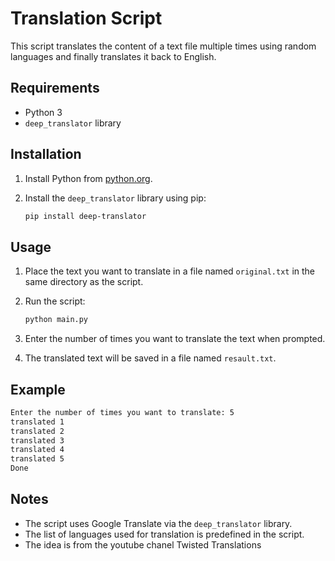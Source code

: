 # Translation Script

This script translates the content of a text file multiple times using random languages and finally translates it back to English.

## Requirements

- Python 3
- `deep_translator` library

## Installation

1. Install Python from [python.org](https://www.python.org/).
2. Install the `deep_translator` library using pip:

   ```sh
   pip install deep-translator
   ```

## Usage

1. Place the text you want to translate in a file named `original.txt` in the same directory as the script.
2. Run the script:

   ```sh
   python main.py
   ```
3. Enter the number of times you want to translate the text when prompted.
4. The translated text will be saved in a file named `resault.txt`.

## Example

```sh
Enter the number of times you want to translate: 5
translated 1
translated 2
translated 3
translated 4
translated 5
Done
```

## Notes

- The script uses Google Translate via the `deep_translator` library.
- The list of languages used for translation is predefined in the script.
- The idea is from the youtube chanel Twisted Translations
